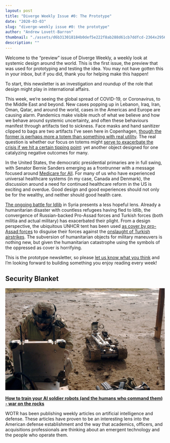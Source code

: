 ```yaml
---
layout: post
title: "Diverge Weekly Issue #0: The Prototype"
date: "2020-03-03"
slug: "diverge-weekly issue #0: the prototype"
author: "Andrew Lovett-Barron"
thumbnail: "./assets/d6b313018184b0def5e222f8ab288d61cb7ddfcd-2364x2956.jpg"
description: ""
---
```


Welcome to the “preview” issue of Diverge Weekly, a weekly look at systemic design around the world. This is the first issue, the preview that was used for prototyping and testing the idea. You may not have gotten this in your inbox, but if you did, thank you for helping make this happen!

To start, this newsletter is an investigation and roundup of the role that design might play in international affairs.

This week, we’re seeing the global spread of COVID-19, or Coronavirus, to the Middle East and beyond. New cases popping up in Lebanon, Iraq, Iran, Oman, Qatar, and around the world, cases in the Americas and Europe are causing alarm. Pandemics make visible much of what we believe and how we behave around systemic uncertainty, and often these behaviours manifest through artifacts tied to sickness. Face masks and hand sanitizer clipped to bags are two artifacts I’ve seen here in Copenhagen, [though the former is perhaps more a totem than something with real utility](https://www.vox.com/the-goods/2020/2/6/21124979/wuhan-coronavirus-face-masks-hoarding). The real question is whether our focus on totems might [serve to exacerbate the crisis if we hit a certain tipping point](https://www.nytimes.com/2020/02/29/health/coronavirus-n95-face-masks.html): yet another object designed for one catalyzing negative outcomes for many.

In the United States, the democratic presidential primaries are in full swing, with Senator Bernie Sanders emerging as a frontrunner with a message focused around [Medicare for All](https://www.nytimes.com/2020/02/25/upshot/medicare-for-all-basics-bernie-sanders.html). For many of us who have experienced universal healthcare systems (in my case, Canada and Denmark), the discussion around a need for continued healthcare reform in the US is exciting and overdue. Good design and good experiences should not only be for the wealthy, and neither should good health care.

[The ongoing battle for Idlib](https://www.aljazeera.com/topics/events/idlib-battle-syria.html) in Syria presents a less hopeful lens. Already a humanitarian disaster with countless refugees having fled to Idlib, the convergence of Russian-backed Pro-Assad forces and Turkish forces (both militia and actual military) has exacerbated their plight. From a design perspective, the ubiquitous UNHCR tent has been used [as cover by pro-Assad forces](https://twitter.com/TitusMichaeleus/status/1184867339331919872) to disguise their forces against the [onslaught of Turkish airstrikes](https://www.middleeastmonitor.com/20200301-turkey-destroys-scores-of-syrian-army-targets-incl-airport-air-defences-and-tanks/). The subversion of humanitarian objects for military maneuvers is nothing new, but given the humanitarian catastrophe using the symbols of the oppressed as cover is horrifying.

This is the prototype newsletter, so please [let us know what you think](mailto:alb@andrewlb.com) and I’m looking forward to building something you enjoy reading every week!



## Security Blanket

![](./assets/2ffd9b9ea5ab387e9b6ed429bd0911e00ac691e7-1330x850.jpg)

[**How to train your AI soldier robots (and the humans who command them) - war on the rocks**](https://warontherocks.com/2020/02/how-to-train-your-ai-soldier-robots-and-the-humans-who-command-them/)

WOTR has been publishing weekly articles on artificial intelligence and defense. These articles have proven to be an interesting lens into the American defense establishment and the way that academics, officers, and acquisitions professionals are thinking about an emergent technology and the people who operate them.
